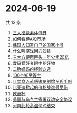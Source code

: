 # 2024-06-19

共 13 条

<!-- BEGIN ZHIHUSEARCH -->
<!-- 最后更新时间 Wed Jun 19 2024 16:10:54 GMT+0800 (China Standard Time) -->
1. [三大指数集体低开](https://www.zhihu.com/search?q=三大指数集体低开)
1. [如何看待A股市场](https://www.zhihu.com/search?q=如何看待A股市场)
1. [韩国人知道自己的国家小吗](https://www.zhihu.com/search?q=韩国人知道自己的国家小吗)
1. [什么叫演戏用力过猛](https://www.zhihu.com/search?q=什么叫演戏用力过猛)
1. [三大方便面巨头一年少卖20亿](https://www.zhihu.com/search?q=三大方便面巨头一年少卖20亿)
1. [数码爱好者眼中的好物](https://www.zhihu.com/search?q=数码爱好者眼中的好物)
1. [二胎妈妈的经验之选](https://www.zhihu.com/search?q=二胎妈妈的经验之选)
1. [100个知乎答主](https://www.zhihu.com/search?q=100个知乎答主)
1. [日本食人菌感染病例增至近千例](https://www.zhihu.com/search?q=日本食人菌感染病例增至近千例)
1. [比亚迪掀起的价格战谁最受伤](https://www.zhihu.com/search?q=比亚迪掀起的价格战谁最受伤)
1. [欧洲杯](https://www.zhihu.com/search?q=欧洲杯)
1. [美国与乌克兰签署双边安全协议](https://www.zhihu.com/search?q=美国与乌克兰签署双边安全协议)
1. [河南此轮高温何时结束](https://www.zhihu.com/search?q=河南此轮高温何时结束)
<!-- END ZHIHUSEARCH -->
